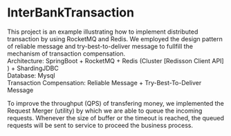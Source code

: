 # InterBankTransaction
This project is an example illustrating how to implement distributed transaction by using RocketMQ and Redis.
We employed the design pattern of reliable message and try-best-to-deliver message to fullfill the mechanism of transaction compensation.<br>
Architecture: SpringBoot + RocketMQ + Redis (Cluster [Redisson Client API] ) + ShardingJDBC<br>
Database: Mysql<br>
Transaction Compensation: Reliable Message + Try-Best-To-Deliver Message<br>

To improve the throughput (QPS) of transfering money, we implemented the Request Merger (utility) by which we are able to queue the incoming requests. Whenever the size of buffer or the timeout is reached, the queued requests will be sent to service to proceed the business process.
